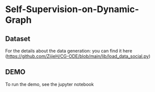 # Self-Supervision-on-Dynamic-Graph

## Dataset
For the details about the data generation: you can find it here (https://github.com/ZijieH/CG-ODE/blob/main/lib/load_data_social.py)

## DEMO
To run the demo, see the jupyter notebook

